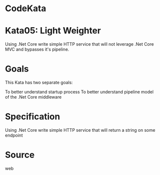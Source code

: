 # CodeKata

# Kata05: Light Weighter
Using .Net Core write simple HTTP service that will not leverage .Net Core MVC and bypasses it's pipeline.

# Goals
This Kata has two separate goals:

To better understand startup process
To better understand pipeline model of the .Net Core middleware


# Specification

Using .Net Core write simple HTTP service that will return a string on some endpoint

# Source
web
